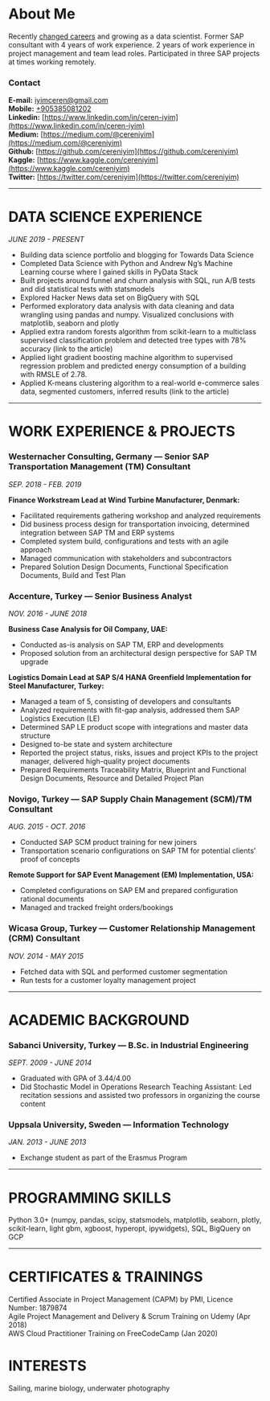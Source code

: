 # About Me

Recently [changed careers](https://towardsdatascience.com/why-i-decided-to-become-a-data-scientist-eec6f8cd435e?source=friends_link&sk=ea90fc26db800fcf4611d37942b23508) and growing as a data scientist. Former SAP consultant with 4 years of work experience. 2 years of work experience in project management and team lead roles. Participated in three SAP projects at times working remotely.

### Contact

**E-mail:** [iyimceren@gmail.com](mailto:iyimceren@gmail.com)<br/>
**Mobile:** [+905385081202](tel:+905385081202)<br/>
**Linkedin:** [https://www.linkedin.com/in/ceren-iyim](https://www.linkedin.com/in/ceren-iyim)<br/>
**Medium:** [https://medium.com/@cereniyim](https://medium.com/@cereniyim)<br/>
**Github:** [https://github.com/cereniyim](https://github.com/cereniyim)<br/>
**Kaggle:** [https://www.kaggle.com/cereniyim](https://www.kaggle.com/cereniyim)<br/>
**Twitter:** [https://twitter.com/cereniyim](https://twitter.com/cereniyim)<br/>

---

# DATA SCIENCE EXPERIENCE                                                                                         

*JUNE 2019 - PRESENT*

- Building data science portfolio and blogging for Towards Data Science
- Completed Data Science with Python and Andrew Ng’s Machine Learning course where I gained skills in PyData Stack
- Built projects around funnel and churn analysis with SQL, run A/B tests and did statistical tests with statsmodels
- Explored Hacker News data set on BigQuery with SQL
- Performed exploratory data analysis with data cleaning and data wrangling using pandas and numpy. Visualized conclusions with matplotlib, seaborn and plotly
- Applied extra random forests algorithm from scikit-learn to a multiclass supervised classification problem and detected tree types with 78% accuracy (link to the article)
- Applied light gradient boosting machine algorithm to supervised regression problem and predicted energy consumption of a building with RMSLE of 2.78.
- Applied K-means clustering algorithm to a real-world e-commerce sales data, segmented customers, inferred results (link to the article)

--- 

# WORK EXPERIENCE & PROJECTS

### Westernacher Consulting, Germany — Senior SAP Transportation Management (TM) Consultant

*SEP.  2018 - FEB. 2019*

**Finance Workstream Lead at Wind Turbine Manufacturer, Denmark:**

- Facilitated requirements gathering workshop and analyzed requirements
- Did business process design for transportation invoicing, determined integration between SAP TM and ERP systems
- Completed system build, configurations and tests with an agile approach
- Managed communication with stakeholders and subcontractors
- Prepared Solution Design Documents, Functional Specification Documents, Build and Test Plan

### Accenture, Turkey — Senior Business Analyst

*NOV. 2016 - JUNE 2018*

**Business Case Analysis for Oil Company, UAE:**

- Conducted as-is analysis on SAP TM, ERP and developments
- Proposed solution from an architectural design perspective for SAP TM upgrade

**Logistics Domain Lead at SAP S/4 HANA Greenfield Implementation for Steel Manufacturer, Turkey:**

- Managed a team of 5, consisting of developers and consultants
- Analyzed requirements with fit-gap analysis, addressed them SAP Logistics Execution (LE)
- Determined SAP LE product scope with integrations and master data structure
- Designed to-be state and system architecture
- Reported the project status, risks, issues and project KPIs to the project manager, delivered high-quality project documents
- Prepared Requirements Traceability Matrix, Blueprint and Functional Design Documents, Resource and Detailed Project Plan

### Novigo, Turkey — SAP Supply Chain Management (SCM)/TM Consultant

*AUG.  2015 - OCT. 2016*

- Conducted SAP SCM product training for new joiners
- Transportation scenario configurations on SAP TM for potential clients’ proof of concepts

**Remote Support for SAP Event Management (EM) Implementation, USA:**

- Completed configurations on SAP EM and prepared configuration rational documents
- Managed and tracked freight orders/bookings

### Wicasa Group, Turkey — Customer Relationship Management (CRM) Consultant

*NOV.  2014 - MAY 2015*

- Fetched data with SQL and performed customer segmentation
- Run tests for a customer loyalty management project

---

# ACADEMIC BACKGROUND

### Sabanci University, Turkey — B.Sc. in Industrial Engineering

*SEPT.  2009 - JUNE 2014*

- Graduated with GPA of 3.44/4.00
- Did Stochastic Model in Operations Research Teaching Assistant: Led recitation sessions and assisted two professors in organizing the course content

### Uppsala University, Sweden — Information Technology

*JAN.  2013 - JUNE 2013*

- Exchange student as part of the Erasmus Program

---

# PROGRAMMING SKILLS

Python 3.0+ (numpy, pandas, scipy, statsmodels, matplotlib, seaborn, plotly, scikit-learn, light gbm, xgboost, hyperopt, ipywidgets), SQL, BigQuery on GCP

---

# CERTIFICATES & TRAININGS

Certified Associate in Project Management (CAPM) by PMI, Licence Number: 1879874<br/>
Agile Project Management and Delivery & Scrum Training on Udemy (Apr 2018)<br/>
AWS Cloud Practitioner Training on FreeCodeCamp (Jan  2020)

# INTERESTS

Sailing, marine biology, underwater photography
